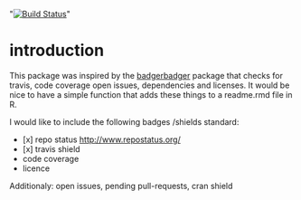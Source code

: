 <!-- README.md is generated from README.Rmd. Please edit that file -->
"[![Build Status](https://travis-ci.org/RMHogervorst/badgecreatr.svg?branch=master)](https://travis-ci.org/RMHogervorst/badgecreatr)"

introduction
============

This package was inspired by the [badgerbadger](https://github.com/badges/badgerbadgerbadger) package that checks for travis, code coverage open issues, dependencies and licenses. It would be nice to have a simple function that adds these things to a readme.rmd file in R.

I would like to include the following badges /shields standard:

-   \[x\] repo status <http://www.repostatus.org/>
-   \[x\] travis shield
-   code coverage
-   licence

Additionaly: open issues, pending pull-requests, cran shield
